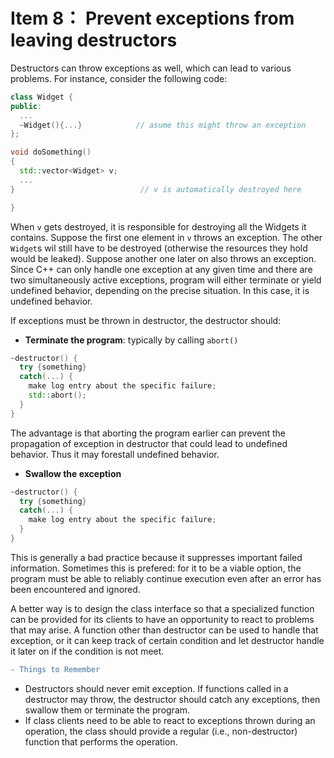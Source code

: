 # Item 8： Prevent exceptions from leaving destructors
Destructors can throw exceptions as well, which can lead to various problems. For instance, consider the following code: 

```C++
class Widget {
public: 
  ...
  ~Widget(){...}            // asume this might throw an exception 
};

void doSomething()
{
  std::vector<Widget> v;
  ...
}                            // v is automatically destroyed here

}

```

When `v` gets destroyed, it is responsible for destroying all the Widgets it contains. Suppose the first one element in `v` throws an exception. The other `Widget`s wil still have to be destroyed (otherwise the resources they hold would be leaked). Suppose another one later on also throws an exception. Since C++ can only handle one exception at any given time and there are two simultaneously active exceptions, program will either terminate or yield undefined behavior, depending on the precise situation. In this case, it is undefined behavior. 

If exceptions must be thrown in destructor, the destructor should: 
* **Terminate the program**: typically by calling `abort()`
```C++
~destructor() {
  try {something} 
  catch(...) {
    make log entry about the specific failure; 
    std::abort();
  }
}
```
The advantage is that aborting the program earlier can prevent the propagation of exception in destructor that could lead to undefined behavior. Thus it may forestall undefined behavior. 
* **Swallow the exception**
```C++
~destructor() {
  try {something} 
  catch(...) {
    make log entry about the specific failure;
  }
}
```
This is generally a bad practice because it suppresses important failed information. Sometimes this is prefered: for it to be a viable option, the program must be able to reliably continue execution even after an error has been encountered and ignored. 

A better way is to design the class interface so that a specialized function can be provided for its clients to have an opportunity to react to problems that may arise. A function other than destructor can be used to handle that exception, or it can keep track of certain condition and let destructor handle it later on if the condition is not meet. 

```diff
- Things to Remember
```
* Destructors should never emit exception. If functions called in a destructor may throw, the destructor should catch any exceptions, then swallow them or terminate the program. 
* If class clients need to be able to react to exceptions thrown during an operation, the class should provide a regular (i.e., non-destructor) function that performs the operation. 
